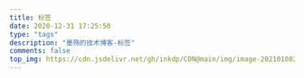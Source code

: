 ```yaml
---
title: 标签
date: 2020-12-31 17:25:50
type: "tags"
description: "墨殇的技术博客-标签"
comments: false
top_img: https://cdn.jsdelivr.net/gh/inkdp/CDN@main/img/image-20210108233349829.png
---
```

